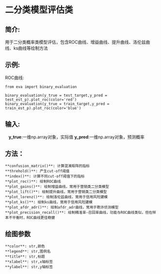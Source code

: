 # 二分类模型评估类

## 简介:

用于二分类概率类模型评估，包含ROC曲线、增益曲线、提升曲线、洛伦兹曲线、ks曲线等绘制方法

## 示例:

ROC曲线:
    
    from eva import binary_evaluation
    
    binary_evaluation(y_true = test_target,y_pred = test_est_p).plot_roc(color='red')
    binary_evaluation(y_true = train_target,y_pred = train_est_p).plot_roc(color='blue')
    
## 输入:

    **y_true**:一维np.array对象，实际值
    **y_pred**:一维np.array对象，预测概率

## 方法：

    **confusion_matrix()**: 计算混淆矩阵的指标   
    **threhold()**: 产生cut-off阈值
    **index()**: 计算不同cut-off阈值下的指标
    **plot_roc()**: 绘制ROC曲线
    **plot_gains()**: 绘制增益曲线，常用于营销类二分类模型
    **plot_lift()**: 绘制提升曲线，常用于营销类二分类模型
    **plot_lorenz()**: 绘制洛伦兹曲线，常用于信用风险建模
    **plot_ks()**: 绘制ks曲线，常用于信用风险建模 
    **plot_afdr_adr()**: 绘制afdr_adr曲线，常用于欺诈侦测模型
    **plot_precision_recall()**: 绘制精准率-召回率曲线，功能与ROC曲线类似，但在样本不平衡时，ROC曲线更佳稳健                              

## 绘图参数
    
    **color**: str,颜色
    **legend**: str,图例名
    **title**: str,标题
    **xlabel**: str,x轴标签
    **ylabel**: str,y轴标签
